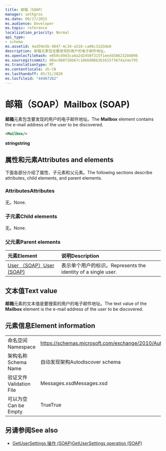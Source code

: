 ```yaml
---
title: 邮箱（SOAP）
manager: sethgros
ms.date: 09/17/2015
ms.audience: Developer
ms.topic: reference
localization_priority: Normal
api_type:
- schema
ms.assetid: 4ad59e5b-4047-4c34-a318-ca06c31d3de8
description: 邮箱元素包含要发现的用户的电子邮件地址。
ms.openlocfilehash: e050cd9d3ca4a2d2450f315f1eedd3862328d096
ms.sourcegitcommit: 88ec988f2bb67c1866d06b361615f3674a24e795
ms.translationtype: MT
ms.contentlocale: zh-CN
ms.lasthandoff: 05/31/2020
ms.locfileid: "44467282"
---
```

# <a name="mailbox-soap"></a><span data-ttu-id="e53bc-103">邮箱（SOAP）</span><span class="sxs-lookup"><span data-stu-id="e53bc-103">Mailbox (SOAP)</span></span>

<span data-ttu-id="e53bc-104">**邮箱**元素包含要发现的用户的电子邮件地址。</span><span class="sxs-lookup"><span data-stu-id="e53bc-104">The **Mailbox** element contains the e-mail address of the user to be discovered.</span></span> 
  
```XML
<Mailbox/>
```

<span data-ttu-id="e53bc-105">**string**</span><span class="sxs-lookup"><span data-stu-id="e53bc-105">**string**</span></span>

## <a name="attributes-and-elements"></a><span data-ttu-id="e53bc-106">属性和元素</span><span class="sxs-lookup"><span data-stu-id="e53bc-106">Attributes and elements</span></span>

<span data-ttu-id="e53bc-107">下面各部分介绍了属性、子元素和父元素。</span><span class="sxs-lookup"><span data-stu-id="e53bc-107">The following sections describe attributes, child elements, and parent elements.</span></span>
  
### <a name="attributes"></a><span data-ttu-id="e53bc-108">Attributes</span><span class="sxs-lookup"><span data-stu-id="e53bc-108">Attributes</span></span>

<span data-ttu-id="e53bc-109">无。</span><span class="sxs-lookup"><span data-stu-id="e53bc-109">None.</span></span>
  
### <a name="child-elements"></a><span data-ttu-id="e53bc-110">子元素</span><span class="sxs-lookup"><span data-stu-id="e53bc-110">Child elements</span></span>

<span data-ttu-id="e53bc-111">无。</span><span class="sxs-lookup"><span data-stu-id="e53bc-111">None.</span></span>
  
### <a name="parent-elements"></a><span data-ttu-id="e53bc-112">父元素</span><span class="sxs-lookup"><span data-stu-id="e53bc-112">Parent elements</span></span>

|<span data-ttu-id="e53bc-113">**元素**</span><span class="sxs-lookup"><span data-stu-id="e53bc-113">**Element**</span></span>|<span data-ttu-id="e53bc-114">**说明**</span><span class="sxs-lookup"><span data-stu-id="e53bc-114">**Description**</span></span>|
|:-----|:-----|
|[<span data-ttu-id="e53bc-115">User （SOAP）</span><span class="sxs-lookup"><span data-stu-id="e53bc-115">User (SOAP)</span></span>](user-soap.md) <br/> |<span data-ttu-id="e53bc-116">表示单个用户的标识。</span><span class="sxs-lookup"><span data-stu-id="e53bc-116">Represents the identity of a single user.</span></span>  <br/> |
   
## <a name="text-value"></a><span data-ttu-id="e53bc-117">文本值</span><span class="sxs-lookup"><span data-stu-id="e53bc-117">Text value</span></span>

<span data-ttu-id="e53bc-118">**邮箱**元素的文本值是要搜索的用户的电子邮件地址。</span><span class="sxs-lookup"><span data-stu-id="e53bc-118">The text value of the **Mailbox** element is the e-mail address of the user to be discovered.</span></span> 
  
## <a name="element-information"></a><span data-ttu-id="e53bc-119">元素信息</span><span class="sxs-lookup"><span data-stu-id="e53bc-119">Element information</span></span>

|||
|:-----|:-----|
|<span data-ttu-id="e53bc-120">命名空间</span><span class="sxs-lookup"><span data-stu-id="e53bc-120">Namespace</span></span>  <br/> |https://schemas.microsoft.com/exchange/2010/Autodiscover  <br/> |
|<span data-ttu-id="e53bc-121">架构名称</span><span class="sxs-lookup"><span data-stu-id="e53bc-121">Schema Name</span></span>  <br/> |<span data-ttu-id="e53bc-122">自动发现架构</span><span class="sxs-lookup"><span data-stu-id="e53bc-122">Autodiscover schema</span></span>  <br/> |
|<span data-ttu-id="e53bc-123">验证文件</span><span class="sxs-lookup"><span data-stu-id="e53bc-123">Validation File</span></span>  <br/> |<span data-ttu-id="e53bc-124">Messages.xsd</span><span class="sxs-lookup"><span data-stu-id="e53bc-124">Messages.xsd</span></span>  <br/> |
|<span data-ttu-id="e53bc-125">可以为空</span><span class="sxs-lookup"><span data-stu-id="e53bc-125">Can be Empty</span></span>  <br/> |<span data-ttu-id="e53bc-126">True</span><span class="sxs-lookup"><span data-stu-id="e53bc-126">True</span></span>  <br/> |
   
## <a name="see-also"></a><span data-ttu-id="e53bc-127">另请参阅</span><span class="sxs-lookup"><span data-stu-id="e53bc-127">See also</span></span>

- [<span data-ttu-id="e53bc-128">GetUserSettings 操作 (SOAP)</span><span class="sxs-lookup"><span data-stu-id="e53bc-128">GetUserSettings operation (SOAP)</span></span>](getusersettings-operation-soap.md)

